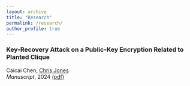 ```yaml
---
layout: archive
title: "Research"
permalink: /research/
author_profile: true
---
```



### Key-Recovery Attack on a Public-Key Encryption Related to Planted Clique
Caicai Chen, [Chris Jones](https://chrisjones.space/)<br>
*Manuscript*, 2024 [(pdf)](caicai-chen.github.io/assets/papers/attack-pke-planted-clique.pdf)